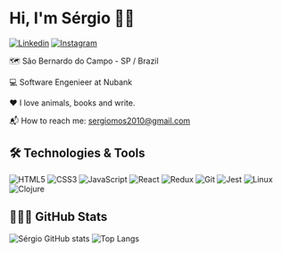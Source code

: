 # Hi, I'm Sérgio 👋🏾

[![Linkedin](https://img.shields.io/badge/linkedin-%230A66C2.svg?&style=for-the-badge&logo=linkedin&logoColor=white&link=https://www.linkedin.com/in/andssilva/)](https://www.linkedin.com/in/sergiomos/) [![Instagram](https://img.shields.io/badge/instagram-%23E4405F.svg?&style=for-the-badge&logo=instagram&logoColor=white&link=https://www.instagram.com/it_s_andy/)](https://www.instagram.com/sergio_mdo/)

:world_map: São Bernardo do Campo - SP / Brazil

:computer: Software Engenieer at Nubank

:heart: I love animals, books and write.

:mailbox_with_mail: How to reach me: sergiomos2010@gmail.com

## :hammer_and_wrench: Technologies & Tools

![HTML5](https://img.shields.io/badge/-HTML5-E34F26?style=for-the-badge&logo=html5&logoColor=white) ![CSS3](https://img.shields.io/badge/-CSS3-1572B6?style=for-the-badge&logo=css3&logoColor=white) ![JavaScript](https://img.shields.io/badge/-JavaScript-F7DF1E?style=for-the-badge&logo=javascript&logoColor=white) ![React](https://img.shields.io/badge/-React-61DAFB?style=for-the-badge&logo=react&logoColor=white) ![Redux](https://img.shields.io/badge/-Redux-764ABC?style=for-the-badge&logo=redux&logoColor=white) ![Git](https://img.shields.io/badge/-Git-F05032?style=for-the-badge&logo=git&logoColor=white) ![Jest](https://img.shields.io/badge/-Jest-C21325?style=for-the-badge&logo=jest&logoColor=white) ![Linux](https://img.shields.io/badge/-Linux-FCC624?style=for-the-badge&logo=linux&logoColor=white) ![Clojure](https://img.shields.io/badge/-Clojure-4165A2?style=for-the-badge&logo=clojure&logoColor=white)


## 👨🏿‍💻 GitHub Stats

![Sérgio GitHub stats](https://github-readme-stats.vercel.app/api?username=sergiomos&theme=radical&show_icons=true&custom_title=Sérgio's%20GitHub%20Stats) ![Top Langs](https://github-readme-stats.vercel.app/api/top-langs/?username=sergiomos&layout=compact&theme=radical)
